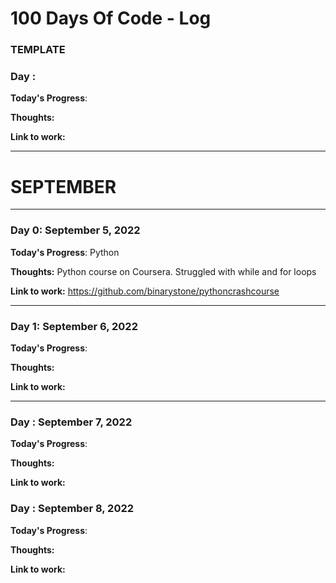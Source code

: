 # 100 Days Of Code - Log

### TEMPLATE
### Day : 

**Today's Progress**: 

**Thoughts:** 

**Link to work:** 

* * *
# SEPTEMBER
* * *

### Day 0: September 5, 2022

**Today's Progress**: Python

**Thoughts:** Python course on Coursera. Struggled with while and for loops

**Link to work:** https://github.com/binarystone/pythoncrashcourse

* * *

### Day 1: September 6, 2022

**Today's Progress**: 

**Thoughts:** 

**Link to work:** 

* * *
### Day : September 7, 2022

**Today's Progress**: 

**Thoughts:** 

**Link to work:** 
### Day : September 8, 2022

**Today's Progress**: 

**Thoughts:** 

**Link to work:** 
